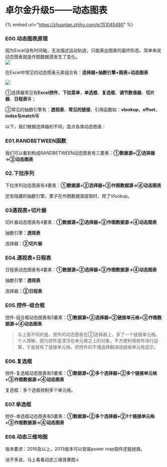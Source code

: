 # 卓尔金升级5——动态图表

{% embed url="https://zhuanlan.zhihu.com/p/151045480" %}

### **E00.动态图表原理**

因为Excel没有时间轴，无法描述运动轨迹，只能表达图表的最终形态。简单来说动态图表就是作图数据源发生了变化。\
![](https://pic2.zhimg.com/80/v2-a5723086798244b536b4641945003255\_1440w.jpg)

在Excel中常见的动态图表元素组合有：**选择器+抽数引擎+图表=动态图表**

![](https://pic1.zhimg.com/80/v2-6b40ad234812f516f11d2935ba518480\_1440w.jpg)

①选择器常见有**Excel控件**，**下拉菜单**，**单选框**、**复选框**、**调节数值器**、**切片器**、**日程表**等；

②常见的抽数引擎有：**透视表**、**常见的链接**、引用函数如：**vlookup**，**offset**，**index与match**等

以下，我们根据选择器的不同，盘点各类动态图表：

### **E01.**RANDBETWEEN**函数**

我们可以看到构成RANDBETWEEN动态图表有三要素：**①数据源+②选择器→③动态图表**

### **02.下拉序列**

下拉序列动态图表有4要素：**①数据源+②选择器+③作图数据源→④动态图表**

还有隐藏的抽数引擎，栗子在作图数据源提取时，用了Vlookup。

### **03透视表+切片器**

切片器动态图表有4要素：**①数据源+②选择器+③作图数据源→④动态图表**

抽数引擎：**透视表**

选择器：**②切片器**

### **E04.透视表+日程表**

日程表动态图表有4要素：**①数据源+②选择器+③作图数据源→④动态图表**

抽数引擎：**透视表**

选择器：**②日程表**

### **E05.控件-组合框**

控件-组合框动态图表有5要素：**①数据源+②选择器+②链接单元格+③作图数据源→④动态图表**

> 与上面不同的是，控件的动态图表在②选择器上，多了一个链接单元格。\
> 个人理解，因为控件是漂浮在单元格之上的对象，不方便利用控件进行运算，于是就有了链接单元格。把控件的不懂选择翻译成链接单元格显示。

### **E06.复选框**

控件-复选框动态图表有5要素：**①数据源+②多个选择器+②多个链接单元格+③作图数据源→④动态图表**

复选框：多个选框控制多个单元格。

### **E07.单选框**

控件-单选框动态图表有5要素：**①数据源+②多个选择器+②1个链接单元格+③作图数据源→④动态图表**

### E08.动态三维地图

版本要求：2016及以上，2013版本可以安装power map插件还能拯救。

话不多说，马上看看动态三维效果图↓

